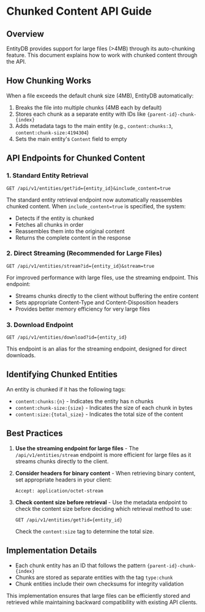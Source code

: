 # Chunked Content API Guide

## Overview

EntityDB provides support for large files (>4MB) through its auto-chunking feature. This document explains how to work with chunked content through the API.

## How Chunking Works

When a file exceeds the default chunk size (4MB), EntityDB automatically:

1. Breaks the file into multiple chunks (4MB each by default)
2. Stores each chunk as a separate entity with IDs like `{parent-id}-chunk-{index}`
3. Adds metadata tags to the main entity (e.g., `content:chunks:3`, `content:chunk-size:4194304`)
4. Sets the main entity's `Content` field to empty

## API Endpoints for Chunked Content

### 1. Standard Entity Retrieval

```
GET /api/v1/entities/get?id={entity_id}&include_content=true
```

The standard entity retrieval endpoint now automatically reassembles chunked content. When `include_content=true` is specified, the system:
- Detects if the entity is chunked
- Fetches all chunks in order
- Reassembles them into the original content
- Returns the complete content in the response

### 2. Direct Streaming (Recommended for Large Files)

```
GET /api/v1/entities/stream?id={entity_id}&stream=true
```

For improved performance with large files, use the streaming endpoint. This endpoint:
- Streams chunks directly to the client without buffering the entire content
- Sets appropriate Content-Type and Content-Disposition headers
- Provides better memory efficiency for very large files

### 3. Download Endpoint

```
GET /api/v1/entities/download?id={entity_id}
```

This endpoint is an alias for the streaming endpoint, designed for direct downloads.

## Identifying Chunked Entities

An entity is chunked if it has the following tags:
- `content:chunks:{n}` - Indicates the entity has n chunks
- `content:chunk-size:{size}` - Indicates the size of each chunk in bytes
- `content:size:{total_size}` - Indicates the total size of the content

## Best Practices

1. **Use the streaming endpoint for large files** - The `/api/v1/entities/stream` endpoint is more efficient for large files as it streams chunks directly to the client.

2. **Consider headers for binary content** - When retrieving binary content, set appropriate headers in your client:
   ```
   Accept: application/octet-stream
   ```

3. **Check content size before retrieval** - Use the metadata endpoint to check the content size before deciding which retrieval method to use:
   ```
   GET /api/v1/entities/get?id={entity_id}
   ```
   Check the `content:size` tag to determine the total size.

## Implementation Details

- Each chunk entity has an ID that follows the pattern `{parent-id}-chunk-{index}`
- Chunks are stored as separate entities with the tag `type:chunk`
- Chunk entities include their own checksums for integrity validation

This implementation ensures that large files can be efficiently stored and retrieved while maintaining backward compatibility with existing API clients.